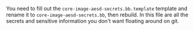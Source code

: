 You need to fill out the `core-image-aesd-secrets.bb.template` template and rename it to `core-image-aesd-secrets.bb`, then rebuild. In this file are all the secrets and sensitive information you don't want floating around on git.